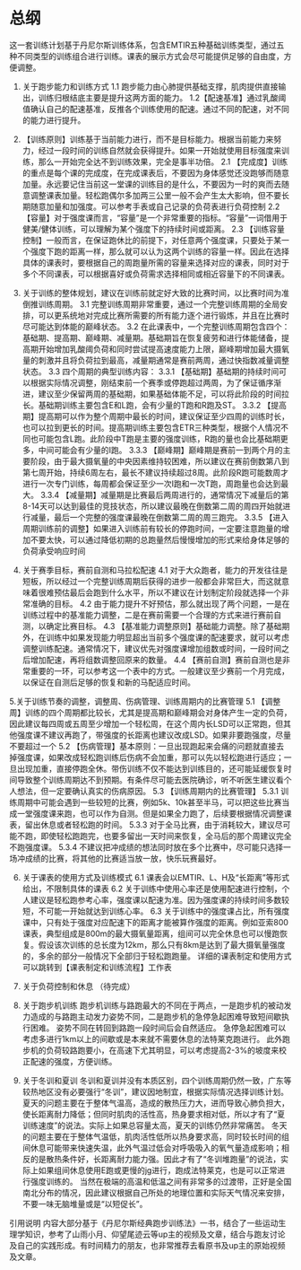 # 总纲
这一套训练计划基于丹尼尔斯训练体系，包含EMTIR五种基础训练类型，通过五种不同类型的训练组合进行训练。课表的展示方式会尽可能提供足够的自由度，方便调整。

1. 关于跑步能力和训练方式
1.1 跑步能力由心肺提供基础支撑，肌肉提供直接输出，训练归根结底主要是提升这两方面的能力。
1.2【配速基准】通过乳酸阈值确认自己的配速基准，反推各个训练使用的配速。通过不同的配速，对不同的能力进行提升。


2. 【训练原则】训练基于当前能力进行，而不是目标能力。根据当前能力来努力，经过一段时间的训练自然就会获得提升。如果一开始就使用目标强度来训练，那么一开始完全达不到训练效果，完全是事半功倍。
2.1 【完成度】训练的重点是每个课的完成度，在完成课表后，不要因为身体感觉还没跑够而随意加量。永远要记住当前这一堂课的训练目的是什么，不要因为一时的爽而去随意调整课表加量。轻松跑偶尔多加两三公里一般不会产生太大影响，但不要长期随意加量和加强度。可以参考手表或自己记录的负荷表进行负荷控制
2.2 【容量】对于强度课而言，“容量”是一个非常重要的指标。“容量”一词借用于健美/健体训练，可以理解为某个强度下的持续时间或距离。
2.3 【训练容量控制】一般而言，在保证跑休比的前提下，对任意两个强度课，只要处于某一个强度下跑的距离一样，那么就可以认为这两个训练的容量一样。因此在选择具体的课表时，要根据自己的周跑量所需的容量来选择对应的课表，同时对于多个不同课表，可以根据喜好或负荷需求选择相同或相近容量下的不同课表。

3. 关于训练的整体规划，建议在训练前就定好大致的比赛时间，以比赛时间为准倒推训练周期。
3.1 完整训练周期非常重要，通过一个完整训练周期的全局安排，可以更系统地对完成比赛所需要的所有能力逐个进行锻炼，并且在比赛时尽可能达到体能的巅峰状态。
3.2 在此课表中，一个完整训练周期包含四个：基础期、提高期、巅峰期、减量期。基础期旨在恢复疲劳和进行体能储备，提高期开始增加乳酸阈负荷和同时尝试提高速度能力上限，巅峰期增加最大摄氧量的刺激并且将负荷拉到最高，减量期通常是赛前两周，通过快指数减量调整状态。
3.3 四个周期的典型训练内容：
3.3.1 【基础期】基础期的持续时间可以根据实际情况调整，刚结束前一个赛季或停跑超过两周，为了保证循序渐进，建议至少保留两周的基础期，如果基础体能不足，可以将此阶段的时间拉长。基础期训练主要包含E和L跑，会有少量的T跑和R跑及ST。
3.3.2 【提高期】提高期可以作为整个周期中最长的时间，建议保证至少四周的训练时长，也可以拉到更长的时间。提高期训练主要包含ETR三种类型，根据个人情况不同也可能包含L跑。此阶段中T跑是主要的强度训练，R跑的量也会比基础期更多，中间可能会有少量的I跑。
3.3.3 【巅峰期】巅峰期是赛前一到两个月的主要阶段，由于最大摄氧量的中央因素维持较困难，所以建议在赛前倒数第八到第七周开始，持续6周左右，最长不建议持续超过8周。此阶段R跑可能数周才进行一次专门训练，每周都会保证至少一次I跑和一次T跑，周跑量也会达到最大。
3.3.4 【减量期】减量期是比赛最后两周进行的，通常情况下减量后的第8-14天可以达到最佳的竞技状态，所以建议最晚在倒数第二周的周四开始就进行减量，最后一个完整的强度课最晚在倒数第二周的周三跑完。
3.3.5 【进入周期训练前的调整】如果进入训练前有较长的停跑时间，一定要注意跑量的增加不要太快，可以通过降低初期的总跑量然后慢慢增加的形式来给身体足够的负荷承受响应时间

4. 关于赛季目标，赛前自测和马拉松配速
4.1 对于大众跑者，能力的开发往往是短板，所以经过一个完整训练周期后获得的进步一般都会非常巨大，而这就意味着很难预估最后会跑到什么水平，所以不建议在计划制定阶段就选择一个非常准确的目标。
4.2 由于能力提升不好预估，那么就出现了两个问题，一是在训练过程中的基准能力调整，二是在赛前需要一个合理的方式来进行赛前自测，以确定比赛目标。
4.3 【基准能力调整原则】基础能力调整。除了基础期外，在训练中如果发现能力明显超出当前多个强度课的配速要求，就可以考虑调整训练配速。通常情况下，建议优先对强度课增加组数或时间，一段时间之后增加配速，再将组数调整回原来的数量。
4.4 【赛前自测】赛前自测也是非常重要的一环，可以参考这一个表中的方式。一般建议至少赛前一个月完成，以保证在自测后足够的恢复和新的马配适应时间。

5.关于训练节奏的调整，调整周、伤病管理、训练周期内的比赛管理
5.1 【调整周】训练的四个周期都比较长，尤其是提高期和巅峰期会对身体产生一定的负荷，因此建议每四周或五周至少增加一个轻松周，在这个周内长LSD可以正常跑，但其他强度课不建议再跑了，带强度的长距离也建议改成LSD。如果非要跑强度，尽量不要超过一个
5.2 【伤病管理】基本原则：一旦出现跑起来会痛的问题就直接去掉强度课，如果改成轻松跑训练后伤病不会加重，那可以先以轻松跑进行适应；一旦出现加重，直接停跑全休。带伤训练不仅不能达到训练目的，还可能延缓恢复时间导致整个训练周期达不到预期。有条件尽可能去医院确诊，听不听医生建议看个人想法，但一定要确认真实的伤病原因。
5.3 【训练周期内的比赛管理】
5.3.1 训练周期中可能会遇到一些较短的比赛，例如5k、10k甚至半马，可以把这些比赛当成一堂强度课来跑，也可以作为自测。但是如果全力跑了，后续要根据情况调整课表，留出休息或者轻松跑的时间。
5.3.3 对于全马比赛，由于消耗较大，建议尽可能不跑，即使轻松跑跑完，也要多留出一天时间来恢复，全马后的那个周建议完全不跑强度课。
5.3.4 不建议把冲成绩的想法同时放在多个比赛中，尽可能只选择一场冲成绩的比赛，将其他的比赛适当放一放，快乐玩赛最好。

6. 关于课表的使用方式及训练模式
6.1 课表会以EMTIR、L、H及“长距离”等形式给出，不限制具体的课表
6.2 关于训练中使用心率还是使用配速进行控制，个人建议是轻松跑参考心率，强度课以配速为准。因为强度课的持续时间多数较短，不可能一开始就达到训练心率。
6.3 关于训练中的强度课占比，所有强度课中，只有处于强度对应配速下的距离才能被算作强度的距离。例如亚索800课表，典型组成是800m的最大摄氧量距离，组间可以完全休息也可以慢跑恢复。假设该次训练的总长度为12km，那么只有8km是达到了最大摄氧量强度的，多余的部分一般情况下全部归于轻松跑跑量。
详细的课表制定和使用方式可以跳转到【课表制定和训练流程】工作表

7. 关于负荷控制和休息
（待完成）


8. 关于跑步机训练
跑步机训练与路跑最大的不同在于两点，一是跑步机的被动发力造成的与路跑主动发力姿势不同，二是跑步机的急停急起困难导致短间歇执行困难。
姿势不同在转回到路跑一段时间后会自然适应。
急停急起困难可以考虑多进行1km以上的间歇或是本来就不需要休息的法特莱克跑进行。
此外跑步机的负荷较路跑要小，在高速下尤其明显，可以考虑提高2-3%的坡度来校正配速的强度，方便训练。

9. 关于冬训和夏训
冬训和夏训并没有本质区别，四个训练周期仍然一致，广东等较热地区没有必要强行“冬训”，建议因地制宜，根据实际情况选择训练计划。
夏天的问题主要在于整体气温高，造成的散热压力大，进而导致心肺负担大，使长距离耐力降低；但同时肌肉的活性高，热身要求相对低，所以才有了“夏训练速度”的说法。实际上如果总容量太高，夏天的训练仍然非常痛苦。
冬天的问题主要在于整体气温低，肌肉活性低所以热身要求高，同时较长时间的组间休息可能带来快速失温，此外气温过低会对呼吸吸入的氧气量造成影响；相反的是散热条件好，长距离耐力能力强。因此才有了“冬训堆跑量”的说法，实际上如果组间休息使用E跑或更慢的jg进行，跑成法特莱克，也是可以正常进行强度训练的。
当然在极端的高温和低温之间有非常多的过渡带，正好是全国南北分布的情况，因此建议根据自己所处的地理位置和实际天气情况来安排，不要一味无脑堆量或是“以短促长”。



引用说明
内容大部分基于《丹尼尔斯经典跑步训练法》一书，结合了一些运动生理学知识，参考了山雨小月、仰望尾迹云等up主的视频及文章，结合与跑友讨论及自己的实践形成。有时间精力的朋友，也非常推荐去看原书及up主的原始视频及文章。